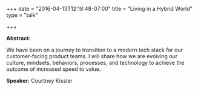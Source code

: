 +++
date = "2016-04-13T12:18:48-07:00"
title = "Living in a Hybrid World"
type = "talk"

+++

**Abstract:**

We have been on a journey to transition to a modern tech stack for our customer-facing product teams. I will share how we are evolving our culture, mindsets, behaviors, processes, and technology to achieve the outcome of increased speed to value.

**Speaker:** Courtney Kissler
